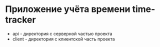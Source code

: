 # Приложение учёта времени time-tracker

* api - директория с серверной частью проекта
* client - директория с клиентской часть проекта
